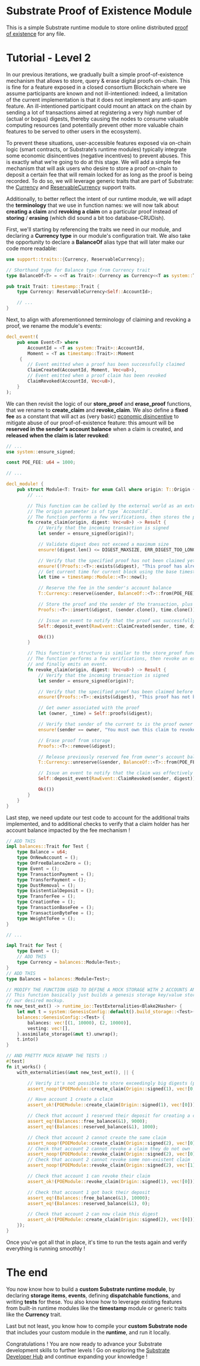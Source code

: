 # Substrate Proof of Existence Module

This is a simple Substrate runtime module to store online distributed [proof of existence](https://www.proofofexistence.com/) for any file.

# Tutorial - Level 2

In our previous iterations, we gradually built a simple proof-of-existence mechanism that allows to store, query & erase digital proofs on-chain. This is fine for a feature exposed in a closed consortium Blockchain where we assume participants are known and not ill-intentioned: indeed, a limitation of the current implementation is that it does not implement any anti-spam feature. An ill-intentioned participant could mount an attack on the chain by sending a lot of transactions aimed at registering a very high number of (actual or bogus) digests, thereby causing the nodes to consume valuable computing resources (and potentially prevent other more valuable chain features to be served to other users in the ecosystem).

To prevent these situations, user-accessible features exposed via on-chain logic (smart contracts, or Substrate’s runtime modules) typically integrate some economic disincentives (negative incentives) to prevent abuses. This is exactly what we’re going to do at this stage.
We will add a simple fee mechanism that will ask users who desire to store a proof on-chain to deposit a certain fee that will remain locked for as long as the proof is being recorded.
To do so, we will leverage generic traits that are part of Substrate: the [Currency](https://crates.parity.io/srml_support/traits/trait.Currency.html) and [ReservableCurrency](https://crates.parity.io/srml_support/traits/trait.ReservableCurrency.html) support traits.

Additionally, to better reflect the intent of our runtime module, we will adapt the **terminology** that we use in function names: we will now talk about **creating a claim** and **revoking a claim** on a particular proof instead of **storing** / **erasing** (which did sound a bit too database-CRUDish).

First, we'll starting by referencing the traits we need in our module, and declaring a **Currency type** in our module's configuration trait. We also take the opportunity to declare a **BalanceOf** alias type that will later make our code more readable:
```rust
use support::traits::{Currency, ReservableCurrency};

// Shorthand type for Balance type from Currency trait
type BalanceOf<T> = <<T as Trait>::Currency as Currency<<T as system::Trait>::AccountId>>::Balance;

pub trait Trait: timestamp::Trait {
	type Currency: ReservableCurrency<Self::AccountId>;

    // ...
}
```

Next, to align with aforementionned terminology of claiming and revoking a proof, we rename the module's events:
```rust
decl_event!(
	pub enum Event<T> where
		AccountId = <T as system::Trait>::AccountId,
		Moment = <T as timestamp::Trait>::Moment
	 {
        // Event emitted when a proof has been successfully claimed
		ClaimCreated(AccountId, Moment, Vec<u8>),
        // Event emitted when a proof claim has been revoked
		ClaimRevoked(AccountId, Vec<u8>),
	}
);
```

We can then revisit the logic of our **store_proof** and **erase_proof** functions, that we rename to **create_claim** and **revoke_claim**. We also define a **fixed fee** as a constant that will act as (very basic) [economic disincentive](https://en.wikipedia.org/wiki/Disincentive) to mitigate abuse of our proof-of-existence feature: this amount will be **reserved in the sender's account balance** when a claim is created, and **released when the claim is later revoked**:
```rust
// ...
use system::ensure_signed;

const POE_FEE: u64 = 1000;

// ...

decl_module! {
	pub struct Module<T: Trait> for enum Call where origin: T::Origin {
        // ...

		// This function can be called by the external world as an extrinsics call.
		// The origin parameter is of type `AccountId`.
        // The function performs a few verifications, then stores the proof and emits an event.
		fn create_claim(origin, digest: Vec<u8>) -> Result {
            // Verify that the incoming transaction is signed
            let sender = ensure_signed(origin)?;

			// Validate digest does not exceed a maximum size
			ensure!(digest.len() <= DIGEST_MAXSIZE, ERR_DIGEST_TOO_LONG);

            // Verify that the specified proof has not been claimed yet
            ensure!(!Proofs::<T>::exists(&digest), "This proof has already been claimed");
			// Get current time for current block using the base timestamp module
			let time = timestamp::Module::<T>::now();

			// Reserve the fee in the sender's account balance
			T::Currency::reserve(&sender, BalanceOf::<T>::from(POE_FEE))?;

            // Store the proof and the sender of the transaction, plus block time
            Proofs::<T>::insert(&digest, (sender.clone(), time.clone()));

            // Issue an event to notify that the proof was successfully claimed
            Self::deposit_event(RawEvent::ClaimCreated(sender, time, digest));

            Ok(())
        }

        // This function's structure is similar to the store_proof function.
        // The function performs a few verifications, then revoke an existing proof from storage,
        // and finally emits an event.
		fn revoke_claim(origin, digest: Vec<u8>) -> Result {
            // Verify that the incoming transaction is signed
            let sender = ensure_signed(origin)?;

            // Verify that the specified proof has been claimed before
            ensure!(Proofs::<T>::exists(&digest), "This proof has not been claimed yet");

            // Get owner associated with the proof
            let (owner, _time) = Self::proofs(&digest);

            // Verify that sender of the current tx is the proof owner
            ensure!(sender == owner, "You must own this claim to revoke it");

            // Erase proof from storage
            Proofs::<T>::remove(&digest);

			// Release previously reserved fee from owner's account balance
			T::Currency::unreserve(&sender, BalanceOf::<T>::from(POE_FEE));

            // Issue an event to notify that the claim was effectively revoked
            Self::deposit_event(RawEvent::ClaimRevoked(sender, digest));

            Ok(())
        }
	}
}
```

Last step, we need update our test code to account for the additional traits implemented, and to additional checks to verify that a claim holder has her account balance impacted by the fee mechanism !
```rust
// ADD THIS
impl balances::Trait for Test {
    type Balance = u64;
    type OnNewAccount = ();
    type OnFreeBalanceZero = ();
    type Event = ();
    type TransactionPayment = ();
    type TransferPayment = ();
    type DustRemoval = ();
    type ExistentialDeposit = ();
    type TransferFee = ();
    type CreationFee = ();
    type TransactionBaseFee = ();
    type TransactionByteFee = ();
    type WeightToFee = ();
}

// ...

impl Trait for Test {
    type Event = ();
    // ADD THIS
    type Currency = balances::Module<Test>;
}
// ADD THIS
type Balances = balances::Module<Test>;

// MODIFY THE FUNCTION USED TO DEFINE A MOCK STORAGE WITH 2 ACCOUNTS AND BALANCES
// This function basically just builds a genesis storage key/value store according to
// our desired mockup.
fn new_test_ext() -> runtime_io::TestExternalities<Blake2Hasher> {
    let mut t = system::GenesisConfig::default().build_storage::<Test>().unwrap();
    balances::GenesisConfig::<Test> {
        balances: vec![(1, 10000), (2, 10000)],
        vesting: vec![],
    }.assimilate_storage(&mut t).unwrap();
    t.into()
}

// AND PRETTY MUCH REVAMP THE TESTS :)
#[test]
fn it_works() {
    with_externalities(&mut new_test_ext(), || {

		// Verify it's not possible to store exceedingly big digests (prevent DOS attack and/or chain storage bloat)
		assert_noop!(POEModule::create_claim(Origin::signed(1), vec![0; 101]), "Digest too long (max 100 bytes)");

        // Have account 1 create a claim
        assert_ok!(POEModule::create_claim(Origin::signed(1), vec![0]));

        // Check that account 1 reserved their deposit for creating a claim
        assert_eq!(Balances::free_balance(&1), 9000);
        assert_eq!(Balances::reserved_balance(&1), 1000);

        // Check that account 2 cannot create the same claim
        assert_noop!(POEModule::create_claim(Origin::signed(2), vec![0]), "This proof has already been claimed");
        // Check that account 2 cannot revoke a claim they do not own
        assert_noop!(POEModule::revoke_claim(Origin::signed(2), vec![0]), "You must own this claim to revoke it");
        // Check that account 2 cannot revoke some non-existent claim
        assert_noop!(POEModule::revoke_claim(Origin::signed(2), vec![1]), "This proof has not been claimed yet");

        // Check that account 1 can revoke their claim
        assert_ok!(POEModule::revoke_claim(Origin::signed(1), vec![0]));

        // Check that account 1 got back their deposit
        assert_eq!(Balances::free_balance(&1), 10000);
        assert_eq!(Balances::reserved_balance(&1), 0);

        // Check that account 2 can now claim this digest
        assert_ok!(POEModule::create_claim(Origin::signed(2), vec![0]));
    });
}
```

Once you've got all that in place, it's time to run the tests again and verify everything is running smoothly !

# The end

You now know how to build a **custom Substrate runtime module**, by declaring **storage items**, **events**, defining **dispatchable functions**, and writing **tests** for these. You also know how to leverage existing features from built-in runtime modules like the **timestamp** module or generic traits like the **Currency** trait.

Last but not least, you know how to compile your **custom Substrate node** that includes your custom module in the **runtime**, and run it locally.

Congratulations ! You are now ready to advance your Substrate development skills to further levels ! Go on exploring the [Substrate Developer Hub](https://substrate.dev) and continue expanding your knowledge !
